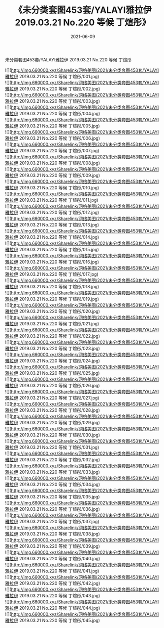 ﻿---
layout: post
title:  《未分类套图453套/YALAYI雅拉伊 2019.03.21 No.220 等候 丁煊彤》
date:   2021-06-09
img: http://img.660000.xyz/Sharelink/网络美图/2021/未分类套图453套/YALAYI雅拉伊 2019.03.21 No.220 等候 丁煊彤/000.jpg
categories: [美女, 清纯, 唯美]
---

未分类套图453套/YALAYI雅拉伊 2019.03.21 No.220 等候 丁煊彤

 ![](http://img.660000.xyz/Sharelink/网络美图/2021/未分类套图453套/YALAYI雅拉伊 2019.03.21 No.220 等候 丁煊彤/001.jpg) <br>![](http://img.660000.xyz/Sharelink/网络美图/2021/未分类套图453套/YALAYI雅拉伊 2019.03.21 No.220 等候 丁煊彤/002.jpg) <br>![](http://img.660000.xyz/Sharelink/网络美图/2021/未分类套图453套/YALAYI雅拉伊 2019.03.21 No.220 等候 丁煊彤/003.jpg) <br>![](http://img.660000.xyz/Sharelink/网络美图/2021/未分类套图453套/YALAYI雅拉伊 2019.03.21 No.220 等候 丁煊彤/004.jpg) <br>![](http://img.660000.xyz/Sharelink/网络美图/2021/未分类套图453套/YALAYI雅拉伊 2019.03.21 No.220 等候 丁煊彤/005.jpg) <br>![](http://img.660000.xyz/Sharelink/网络美图/2021/未分类套图453套/YALAYI雅拉伊 2019.03.21 No.220 等候 丁煊彤/006.jpg) <br>![](http://img.660000.xyz/Sharelink/网络美图/2021/未分类套图453套/YALAYI雅拉伊 2019.03.21 No.220 等候 丁煊彤/007.jpg) <br>![](http://img.660000.xyz/Sharelink/网络美图/2021/未分类套图453套/YALAYI雅拉伊 2019.03.21 No.220 等候 丁煊彤/008.jpg) <br>![](http://img.660000.xyz/Sharelink/网络美图/2021/未分类套图453套/YALAYI雅拉伊 2019.03.21 No.220 等候 丁煊彤/009.jpg) <br>![](http://img.660000.xyz/Sharelink/网络美图/2021/未分类套图453套/YALAYI雅拉伊 2019.03.21 No.220 等候 丁煊彤/010.jpg) <br>![](http://img.660000.xyz/Sharelink/网络美图/2021/未分类套图453套/YALAYI雅拉伊 2019.03.21 No.220 等候 丁煊彤/011.jpg) <br>![](http://img.660000.xyz/Sharelink/网络美图/2021/未分类套图453套/YALAYI雅拉伊 2019.03.21 No.220 等候 丁煊彤/012.jpg) <br>![](http://img.660000.xyz/Sharelink/网络美图/2021/未分类套图453套/YALAYI雅拉伊 2019.03.21 No.220 等候 丁煊彤/013.jpg) <br>![](http://img.660000.xyz/Sharelink/网络美图/2021/未分类套图453套/YALAYI雅拉伊 2019.03.21 No.220 等候 丁煊彤/014.jpg) <br>![](http://img.660000.xyz/Sharelink/网络美图/2021/未分类套图453套/YALAYI雅拉伊 2019.03.21 No.220 等候 丁煊彤/015.jpg) <br>![](http://img.660000.xyz/Sharelink/网络美图/2021/未分类套图453套/YALAYI雅拉伊 2019.03.21 No.220 等候 丁煊彤/016.jpg) <br>![](http://img.660000.xyz/Sharelink/网络美图/2021/未分类套图453套/YALAYI雅拉伊 2019.03.21 No.220 等候 丁煊彤/017.jpg) <br>![](http://img.660000.xyz/Sharelink/网络美图/2021/未分类套图453套/YALAYI雅拉伊 2019.03.21 No.220 等候 丁煊彤/018.jpg) <br>![](http://img.660000.xyz/Sharelink/网络美图/2021/未分类套图453套/YALAYI雅拉伊 2019.03.21 No.220 等候 丁煊彤/019.jpg) <br>![](http://img.660000.xyz/Sharelink/网络美图/2021/未分类套图453套/YALAYI雅拉伊 2019.03.21 No.220 等候 丁煊彤/020.jpg) <br>![](http://img.660000.xyz/Sharelink/网络美图/2021/未分类套图453套/YALAYI雅拉伊 2019.03.21 No.220 等候 丁煊彤/021.jpg) <br>![](http://img.660000.xyz/Sharelink/网络美图/2021/未分类套图453套/YALAYI雅拉伊 2019.03.21 No.220 等候 丁煊彤/022.jpg) <br>![](http://img.660000.xyz/Sharelink/网络美图/2021/未分类套图453套/YALAYI雅拉伊 2019.03.21 No.220 等候 丁煊彤/023.jpg) <br>![](http://img.660000.xyz/Sharelink/网络美图/2021/未分类套图453套/YALAYI雅拉伊 2019.03.21 No.220 等候 丁煊彤/024.jpg) <br>![](http://img.660000.xyz/Sharelink/网络美图/2021/未分类套图453套/YALAYI雅拉伊 2019.03.21 No.220 等候 丁煊彤/025.jpg) <br>![](http://img.660000.xyz/Sharelink/网络美图/2021/未分类套图453套/YALAYI雅拉伊 2019.03.21 No.220 等候 丁煊彤/026.jpg) <br>![](http://img.660000.xyz/Sharelink/网络美图/2021/未分类套图453套/YALAYI雅拉伊 2019.03.21 No.220 等候 丁煊彤/027.jpg) <br>![](http://img.660000.xyz/Sharelink/网络美图/2021/未分类套图453套/YALAYI雅拉伊 2019.03.21 No.220 等候 丁煊彤/028.jpg) <br>![](http://img.660000.xyz/Sharelink/网络美图/2021/未分类套图453套/YALAYI雅拉伊 2019.03.21 No.220 等候 丁煊彤/029.jpg) <br>![](http://img.660000.xyz/Sharelink/网络美图/2021/未分类套图453套/YALAYI雅拉伊 2019.03.21 No.220 等候 丁煊彤/030.jpg) <br>![](http://img.660000.xyz/Sharelink/网络美图/2021/未分类套图453套/YALAYI雅拉伊 2019.03.21 No.220 等候 丁煊彤/031.jpg) <br>![](http://img.660000.xyz/Sharelink/网络美图/2021/未分类套图453套/YALAYI雅拉伊 2019.03.21 No.220 等候 丁煊彤/032.jpg) <br>![](http://img.660000.xyz/Sharelink/网络美图/2021/未分类套图453套/YALAYI雅拉伊 2019.03.21 No.220 等候 丁煊彤/033.jpg) <br>![](http://img.660000.xyz/Sharelink/网络美图/2021/未分类套图453套/YALAYI雅拉伊 2019.03.21 No.220 等候 丁煊彤/034.jpg) <br>![](http://img.660000.xyz/Sharelink/网络美图/2021/未分类套图453套/YALAYI雅拉伊 2019.03.21 No.220 等候 丁煊彤/035.jpg) <br>![](http://img.660000.xyz/Sharelink/网络美图/2021/未分类套图453套/YALAYI雅拉伊 2019.03.21 No.220 等候 丁煊彤/036.jpg) <br>![](http://img.660000.xyz/Sharelink/网络美图/2021/未分类套图453套/YALAYI雅拉伊 2019.03.21 No.220 等候 丁煊彤/037.jpg) <br>![](http://img.660000.xyz/Sharelink/网络美图/2021/未分类套图453套/YALAYI雅拉伊 2019.03.21 No.220 等候 丁煊彤/038.jpg) <br>![](http://img.660000.xyz/Sharelink/网络美图/2021/未分类套图453套/YALAYI雅拉伊 2019.03.21 No.220 等候 丁煊彤/039.jpg) <br>![](http://img.660000.xyz/Sharelink/网络美图/2021/未分类套图453套/YALAYI雅拉伊 2019.03.21 No.220 等候 丁煊彤/040.jpg) <br>![](http://img.660000.xyz/Sharelink/网络美图/2021/未分类套图453套/YALAYI雅拉伊 2019.03.21 No.220 等候 丁煊彤/041.jpg) <br>![](http://img.660000.xyz/Sharelink/网络美图/2021/未分类套图453套/YALAYI雅拉伊 2019.03.21 No.220 等候 丁煊彤/042.jpg) <br>![](http://img.660000.xyz/Sharelink/网络美图/2021/未分类套图453套/YALAYI雅拉伊 2019.03.21 No.220 等候 丁煊彤/043.jpg) <br>![](http://img.660000.xyz/Sharelink/网络美图/2021/未分类套图453套/YALAYI雅拉伊 2019.03.21 No.220 等候 丁煊彤/044.jpg) <br>![](http://img.660000.xyz/Sharelink/网络美图/2021/未分类套图453套/YALAYI雅拉伊 2019.03.21 No.220 等候 丁煊彤/045.jpg) <br>